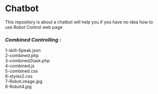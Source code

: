 # Chatbot
This repository is about a chatbot will help you if you have no idea how to use Robot Control web page 
### _**Combined Controlling :**_
1-skill-Speak.json                                                                                                                              
2-combined.php                                                                                                                              
3-combined2task.php                                                                                                                              
4-combined.js                                                                                                                              
5-combined.css                                                                                                                              
6-styles2.css                                                                                                                            
7-Robot.image.jpg                                                                                                                              
8-Robot4.jpg
